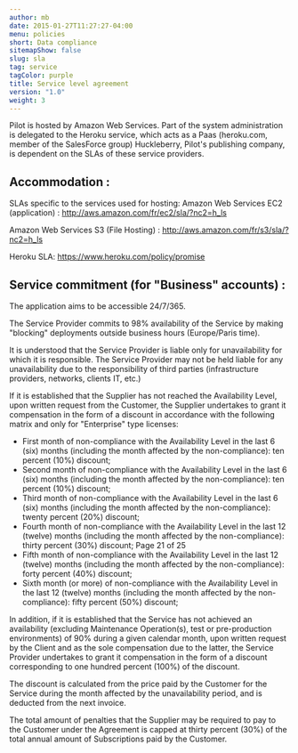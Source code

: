 ```yaml
---
author: mb
date: 2015-01-27T11:27:27-04:00
menu: policies
short: Data compliance
sitemapShow: false
slug: sla
tag: service
tagColor: purple
title: Service level agreement
version: "1.0"
weight: 3
---
```


Pilot is hosted by Amazon Web Services.
Part of the system administration is delegated to the Heroku service, which acts as a Paas (heroku.com, member of the SalesForce group)
Huckleberry, Pilot's publishing company, is dependent on the SLAs of these service providers.

## Accommodation :

SLAs specific to the services used for hosting:
Amazon Web Services EC2 (application) :
http://aws.amazon.com/fr/ec2/sla/?nc2=h_ls

Amazon Web Services S3 (File Hosting) :
http://aws.amazon.com/fr/s3/sla/?nc2=h_ls

Heroku SLA: https://www.heroku.com/policy/promise

## Service commitment (for "Business" accounts) :

The application aims to be accessible 24/7/365.

The Service Provider commits to 98% availability of the Service by making "blocking" deployments outside business hours (Europe/Paris time).

It is understood that the Service Provider is liable only for unavailability for which it is responsible. The Service Provider may not be held liable for any unavailability due to the responsibility of third parties (infrastructure providers, networks, clients IT, etc.)

If it is established that the Supplier has not reached the Availability Level, upon written request from the Customer, the Supplier undertakes to grant it compensation in the form of a discount in accordance with the following matrix and only for "Enterprise" type licenses:

- First month of non-compliance with the Availability Level in the last 6 (six) months (including the month affected by the non-compliance): ten percent (10%) discount;
- Second month of non-compliance with the Availability Level in the last 6 (six) months (including the month affected by the non-compliance): ten percent (10%) discount;
- Third month of non-compliance with the Availability Level in the last 6 (six) months (including the month affected by the non-compliance): twenty percent (20%) discount;
- Fourth month of non-compliance with the Availability Level in the last 12 (twelve) months (including the month affected by the non-compliance): thirty percent (30%) discount;
    Page 21 of 25
- Fifth month of non-compliance with the Availability Level in the last 12 (twelve) months (including the month affected by the non-compliance): forty percent (40%) discount;
- Sixth month (or more) of non-compliance with the Availability Level in the last 12 (twelve) months (including the month affected by the non-compliance): fifty percent (50%) discount;

In addition, if it is established that the Service has not achieved an availability (excluding Maintenance Operation(s), test or pre-production environments) of 90% during a given calendar month, upon written request by the Client and as the sole compensation due to the latter, the Service Provider undertakes to grant it compensation in the form of a discount corresponding to one hundred percent (100%) of the discount.

The discount is calculated from the price paid by the Customer for the Service during the month affected by the unavailability period, and is deducted from the next invoice.

The total amount of penalties that the Supplier may be required to pay to the Customer under the Agreement is capped at thirty percent (30%) of the total annual amount of Subscriptions paid by the Customer.

